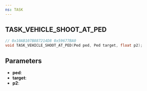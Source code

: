 ```yaml
---
ns: TASK
---
```

## TASK_VEHICLE_SHOOT_AT_PED

```c
// 0x10AB107B887214D8 0x59677BA0
void TASK_VEHICLE_SHOOT_AT_PED(Ped ped, Ped target, float p2);
```


## Parameters
* **ped**: 
* **target**: 
* **p2**: 

